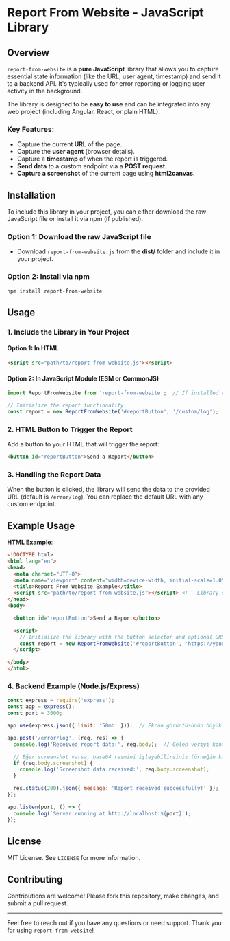 
# Report From Website - JavaScript Library

## Overview

`report-from-website` is a **pure JavaScript** library that allows you to capture essential state information (like the URL, user agent, timestamp) and send it to a backend API. It's typically used for error reporting or logging user activity in the background.

The library is designed to be **easy to use** and can be integrated into any web project (including Angular, React, or plain HTML).

### Key Features:
- Capture the current **URL** of the page.
- Capture the **user agent** (browser details).
- Capture a **timestamp** of when the report is triggered.
- **Send data** to a custom endpoint via a **POST request**.
- **Capture a screenshot** of the current page using **html2canvas**.

## Installation

To include this library in your project, you can either download the raw JavaScript file or install it via npm (if published).

### Option 1: Download the raw JavaScript file
- Download `report-from-website.js` from the **dist/** folder and include it in your project.

### Option 2: Install via npm
```bash
npm install report-from-website
```

## Usage

### 1. Include the Library in Your Project

#### **Option 1: In HTML**
```html
<script src="path/to/report-from-website.js"></script>
```

#### **Option 2: In JavaScript Module (ESM or CommonJS)**
```javascript
import ReportFromWebsite from 'report-from-website';  // If installed via npm

// Initialize the report functionality
const report = new ReportFromWebsite('#reportButton', '/custom/log');  // URL is optional
```

### 2. HTML Button to Trigger the Report

Add a button to your HTML that will trigger the report:

```html
<button id="reportButton">Send a Report</button>
```

### 3. Handling the Report Data

When the button is clicked, the library will send the data to the provided URL (default is `/error/log`). You can replace the default URL with any custom endpoint.

## Example Usage

**HTML Example**:
```html
<!DOCTYPE html>
<html lang="en">
<head>
  <meta charset="UTF-8">
  <meta name="viewport" content="width=device-width, initial-scale=1.0">
  <title>Report From Website Example</title>
  <script src="path/to/report-from-website.js"></script> <!-- Library script -->
</head>
<body>

  <button id="reportButton">Send a Report</button>

  <script>
    // Initialize the library with the button selector and optional URL for reporting
    const report = new ReportFromWebsite('#reportButton', 'https://yourwebsite.com/error/log');
  </script>

</body>
</html>
```

### 4. Backend Example (Node.js/Express)
```javascript
const express = require('express');
const app = express();
const port = 3000;

app.use(express.json({ limit: '50mb' }));  // Ekran görüntüsünün büyük olabileceğini dikkate alarak

app.post('/error/log', (req, res) => {
  console.log('Received report data:', req.body);  // Gelen veriyi kontrol et

  // Eğer screenshot varsa, base64 resmini işleyebilirsiniz (örneğin kaydedebilir ya da işleyebilirsiniz)
  if (req.body.screenshot) {
    console.log('Screenshot data received:', req.body.screenshot);
  }

  res.status(200).json({ message: 'Report received successfully!' });
});

app.listen(port, () => {
  console.log(`Server running at http://localhost:${port}`);
});
```

## License

MIT License. See `LICENSE` for more information.

## Contributing

Contributions are welcome! Please fork this repository, make changes, and submit a pull request.

---

Feel free to reach out if you have any questions or need support. Thank you for using `report-from-website`!

